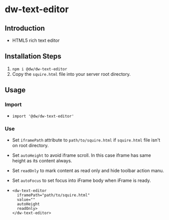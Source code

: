 # dw-text-editor

## Introduction
- HTML5 rich text editor

## Installation Steps
1. `npm i @dw/dw-text-editor`
2. Copy the `squire.html` file into your server root directory.

## Usage
### Import
- `import '@dw/dw-text-editor'`

### Use
- Set `iframePath` attribute  to `path/to/squire.html` if `squire.html` file isn't on root directory.
- Set `autoHeight` to avoid iframe scroll. In this case iframe has same height as its content always.
- Set `readOnly` to mark content as read only and hide toolbar action manu.
- Set `autoFocus` to set focus into iFrame body when iFrame is ready.

- ```
  <dw-text-editor 
    iframePath="path/to/squire.html" 
    value=""
    autoHeight
    readOnly>
  </dw-text-editor>
  ```